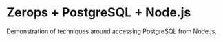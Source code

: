 # Zerops + PostgreSQL + Node.js

Demonstration of techniques around accessing PostgreSQL from Node.js.
